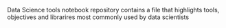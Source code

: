 Data Science tools notebook repository contains a file that highlights tools, objectives and librarires most commonly used by data scientists  
